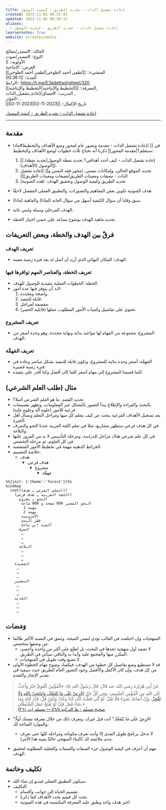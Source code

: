 ```yaml
---
title: إعادة تشغيل الذات - تحديد الطريق - كيفية الوصول
created: 2023-11-02 08:52:41
updated: 2023-11-02 09:50:33
aliases:
  - إعادة تشغيل الذات - تحديد الطريق - كيفية الوصول
learnernotes: true
website: ar/notes/media
---
```


الحالة:: #مصدر/معالج  
النوع:: #مصدر/صوت  
اﻷولوية:: 2  
الغرض:: الإنتاجية  
المنشيء:: [[لطفي أحمد الطوخي|لطفي أحمد الطوخي]]  
المدة:: 00:36:12  
الرابط:: <https://t.me/E3adettashgheel/320>  
المعرفة:: [[التخطيط واﻹنتاجية|التخطيط واﻹنتاجية]],  
التدريب:: #مساق/إعادة_تشغيل_الذات ,  
المؤثر:: ,  
تاريخ اﻹكمال:: [[2023-11-02|2023-11-02]]

[إعادة تشغيل الذات - تحديد الطريق - كيفية الوصول](https://t.me/E3adettashgheel/320)

---

## مقدمة

- في [[./إعادة تشغيل الذات - مقدمة وتصور عام لمحور وضع الأهداف والتخطيط#ماذا سنتعلم؟|مقدمة المحور]] ذكرنا أنه نحتاج ثلاث خطوات لوضع الأهداف والتخطيط:
	1. [[./إعادة تشغيل الذات - كيف أحدد أهدافي؟ تحديد نقطة الوصول|تحديد نقطة الوصول (الأهداف)]].
	2. تحديد الموقع الحالي، وإمكانات نفسي. (محور فقه النفس و[[./إعادة تشغيل الذات - معيقات ومعينات الطريق|معيقات ومعينات الطريق]])
	3. تحديد الطريق وكيفية الوصول وتحقيق الهدف. (هذه الصوتية)

- هدف الصوتية تكوين بعض المفاهيم والتصورات، والتطبيق العملي المفصل لاحقًا.
- سبق وقلنا أن سؤال الكيفية أسهل من سؤال الغاية (لماذا) والماهية (ماذا).
- الهدف المرحلي وسيلة وليس غاية.
- تحديد ماهية الهدف بوضوح يساعد على حسن اختيار الخطة.

## فرقٌ بين الهدف والخطة، وبعض التعريفات

### تعريف الهدف

- الهدف: المكان النهائي الذي أريد أن أصل له بعد فترة زمنية معينة.

### تعريف الخطة، والعناصر المهم توافرها فيها

- الخطة: الخطوات العملية تنفيذية للوصول للهدف.
- لابد أن يتوفر فيها عدة أمور:
	1. واضحة ومحددة.
	2. قابلة للتنفيذ.
	3. مقسمة لمراحل.
	4. تحتوي على تفاصيل وكميات الأمور المطلوب عملها (قابلية الحصر).

### تعريف المشروع

- المشروع: مجموعة من المهام لها مواعيد بداية ونهاية محددة، وهو وحدة أصغر من الهدف.

### تعريف المَهمَّة

- المَهمَّة: أصغر وحدة بنائية للمشروع، وتكون قابلة للتنفيذ بشكل مباشر وعادة في فترة زمنية قصيرة.
- كلما قسمنا المشروع إلى مهام أصغر كلما كان أفضل وكنا أقدر على تنفيذه.

## مثال (طلب العلم الشرعي)

- تحديد القصد. ما هو العلم الشرعي أصلا؟
- بالبحث والقراءة واﻹطلاع يبدأ التصور بالتشكل عبر المعلومات، وتظهر تقسيمات فرعية للأمور (علوم آله وعلوم غاية).
- بعد تسجيل الأهداف الفرعية نبحث عن كيف نتعلم كل منها ومراحل التعلم ونسأل أهل الخبرة.
- في كل هذف فرعي ستظهر مشاريع، مثلا في تعلم اللغة العربية عندنا النحو والصرف والبلاغة.
- في كل علم شرعي هناك مراحل للدراسة، ومرحلة التأسيس لا بد من المرور عليها في كل العلوم، ثم مرحلة التخصص.
- الخرائط الذهنية مهمة في تخطيط الأمور المتشعبة.
- خلاصة التقسيم:
	- هدف
		- هدف فرعي
			- مشروع
				- مَهمَّة

```mermaid
%%{init: {'theme':'forest'}}%%
mindmap
  root((العلم الشرعي ـ هدف))
    (اللغة العربية ـ هدف فرعي)
      النحو ـ مشروع
       النحو الصغير 000 صفحة و 000 ساعة
        مهمة 1
        مهمة 2
       الآجرومية
       قطر الندى
       ألفية ابن مالك
      الصرف
       …
       …
       …
      البلاغة
       …
       …
       …
    العقيدة
     …
     …
     …   
    التفسير
     …
     …
     …
    الحديث
     …
     …
     …
```

## وَمَضات

- المنهجيات وإن اختلفت في الغالب تؤدي لنفس النتيجة، وتتفق في النسبة الأكبر طالما من وضعها متخصص.
	- لا تعتمد أول منهجية تجدها في البحث، بل اطلع على أكثر من واحدة وأحصى المكرر منها والمجمع عليه وأبدا به والباقي سيأتي في الطريق.
	- لا تضيع وقت طويل في المنهجيات.
- قد لا تستطيع وضع تفاصيل كل خطوة من الهدف، فيكفيك وضوح مهام الخطوة الأولى من كل هدف، وإن كان الأكمل والأفضل وجود التصور العام للطريق حيث سيفيد في تقدير الإنجاز والتقدم.

> عَنْ أَبِي هُرَيْرَةَ رضي الله عنه قَالَ: قَالَ رَسُولُ اللهِ ﷺ: «الْمُؤْمِنُ الْقَوِيُّ خَيْرٌ وَأَحَبُّ إِلَى اللهِ مِنَ الْمُؤْمِنِ الضَّعِيفِ، وَفِي كُلٍّ خَيْرٌ **<u>احْرِصْ عَلَى مَا يَنْفَعُكَ، وَاسْتَعِنْ بِاللهِ وَلَا تَعْجِزْ</u>**، وَإِنْ أَصَابَكَ شَيْءٌ فَلَا تَقُلْ: لَوْ أَنِّي فَعَلْتُ كَانَ كَذَا وَكَذَا، وَلَكِنْ قُلْ: قَدَّرَ اللهُ وَمَا شَاءَ فَعَلَ فَإِنَّ لَوْ تَفْتَحُ عَمَلَ الشَّيْطَانِ.»  
> [صحيح مسلم - ط التركية ٨/‏٥٦ — مسلم (ت ٢٦١)](https://app.turath.io/book/711?page=8097)

- "احْرِصْ عَلَى مَا يَنْفَعُكَ" أنت قبل غيرك، وتعرف ذلك من خلال معرفة نفسك أولًا والموارد المتاحة لك.
	- لا تدخل برنامج طويل المدى إلا وأنت تعرف مكوناته ومراحله كلها حتى تعرف مدى ملائمته لك (البناء المنهجي حاليًا يعيبه هذا الأمر).

- مهم أن أعرف في كيفية الوصول جزء الصفات والسمات والعقلية المطلوبة لتحقيق الهدف.

## تكليف وخاتمة

- سيكون التطبيق العملي فيديو إن شاء الله.
- التكليف:
	- تقسيم الحياة إلى جوانب وأقسام.
	- تحت كل قسم نحدد الأهداف كما ذكرنا.
	- اختر هدف واحد وطبق عليه المعرفة المكتسبة في هذه الصوتية.
